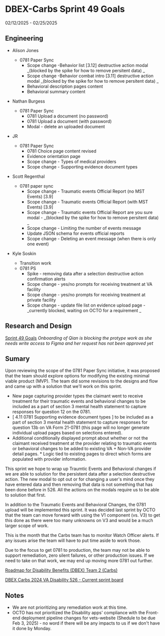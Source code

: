 # DBEX-Carbs Sprint 49 Goals	
02/12/2025 - 02/25/2025

## Engineering
  - Alison Jones
    - 0781 Paper Sync
      - Scope change -Behavior list [3.12] destructive action modal _(blocked by the spike for how to remove persitent data) _
      - Scope change -Behavior combat intro [3.11] destructive action modal _(blocked by the spike for how to remove persitent data) _
      - Behavioral description pages content
      - Behavioral summary content
   
  - Nathan Burgess
    - 0781 Paper Sync 
      - 0781 Upload a document (no password)
      - 0781 Upload a document (with password)
      - Modal - delete an uploaded document	
  
  - JR
    - 0781 Paper Sync
      - 0781 Choice page content revised
      - Evidence orientation page
      - Scope change - Types of medical providers
      - Scope change - Supporting evidence document types
         
 - Scott Regenthal
    - 0781 paper sync
      -  Scope change - Traumatic events Official Report (no MST Events) [3.9] 
      -  Scope change - Traumatic events Official Report (with MST Events) [3.9]
      -  Scope change - Traumatic events Official Report are you sure modal - _(blocked by the spike for how to remove persitent data) _
      -  Scope change - Limiting the number of events message
      -  Update JSON schema for events official reports
      -  Scope change - Deleting an event message (when there is only one event)

- Kyle Soskin
  - Transition work
  - 0781 PS 
    - Spike - removing data after a selection destructive action confirmation alerts
    - Scope change - yes/no prompts for receiving treatment at VA facility 	
    - Scope change - yes/no prompts for receiving treatment at private facility	
    - Scope change - update file list on evidence upload page	- _currently blocked, waiting on OCTO for a requirement _

## Research and Design
[Sprint 49 Goals](https://dsva.slack.com/docs/T03FECE8V/F07N6EH4EUE)
_Onboarding of Qian is blocking the protype work as she needs write access to Figma and her request has not been approved yet_

## Sumary
Upon reviewing the scope of the 0781 Paper Sync initiative, it was proposed that the team should explore options for modifying the existing minimal viable product (MVP). The team did some revisions to the designs and flow and came up with a solution that we'll work on this sprint. 
- New page capturing provider types the claimant went to receive treatment for their traumatic events and behavioral changes to be included as a part of section 3 mental health statement to capture responses for question 12 on the 0781.
- [ 4.11 0781 Supporting evidence document types ] to be included as a part of section 3 mental health statement to capture responses for question 13b on VA Form 21-0781 (this page will no longer generate individual upload pages based on selections entered).
- Additional conditionally displayed prompt about whether or not the claimant received treatment at the provider relating to traumatic events or behavioral changes to be added to existing VA + Non-VA provider detail pages.
        * Logic tied to existing pages to direct which forms are populated with provider information.

This sprint we hope to wrap up Traumtic Events and Behavioral changes if we are able to solution for the persistent data after a selection destructive action. The new modal to opt out or for changing a user's mind once they have entered data and then removing that data is not something that has been done before in 526. All the actions on the modals require us to be able to solution that first. 

In addition to the Traumatic Events and Behavioral Changes, the 0781 upload will be implemented this sprint. It was decided last sprint by OCTO that the team can move forward with using the V1 component (vs. V3) to get this done as there were too many unknowns on V3 and would be a much larger scope of work. 

This is the month that the Carbs team has to monitor Watch Officer alerts. If any issues arise the team will have to put time aside to work those. 

Due to the focus to get 0781 to production, the team may not be able to support remediation, zero silent failures, or other production issues. If we need to take on that work, we may end up moving more 0781 out further. 

[Roadmap for Disability Benefits (DBEX) Team 2 (Carbs)](https://app.mural.co/t/departmentofveteransaffairs9999/m/departmentofveteransaffairs9999/1717458460532/5a74ece0ca694a9e6c85b3a1130a8c7b8dabf123?wid=0-1728398176278)

[DBEX Carbs 2024 VA Disability 526 - Current sprint board](https://github.com/orgs/department-of-veterans-affairs/projects/1263/views/9)

## Notes
- We are not prioritizing any remediation work at this time. 
- OCTO has not prioritized the Disability apps' compliance with the Front-end deployment pipeline changes for vets-website (Shedule to be due Feb 3, 2025) - no word if there will be any impacts to us if we don't have it done by Monday. 
